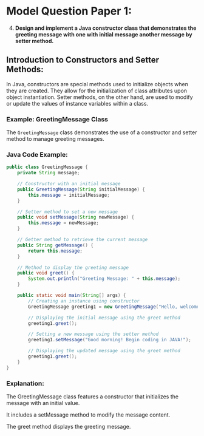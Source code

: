 # Model Question Paper 1:

4. **Design and implement a Java constructor class that demonstrates the greeting message with one with initial message another message by setter method.**

## Introduction to Constructors and Setter Methods:
In Java, constructors are special methods used to initialize objects when they are created. They allow for the initialization of class attributes upon object instantiation. Setter methods, on the other hand, are used to modify or update the values of instance variables within a class.

### Example: GreetingMessage Class

The `GreetingMessage` class demonstrates the use of a constructor and setter method to manage greeting messages.

### Java Code Example:

```java
public class GreetingMessage {
    private String message;

    // Constructor with an initial message
    public GreetingMessage(String initialMessage) {
        this.message = initialMessage;
    }

    // Setter method to set a new message
    public void setMessage(String newMessage) {
        this.message = newMessage;
    }

    // Getter method to retrieve the current message
    public String getMessage() {
        return this.message;
    }

    // Method to display the greeting message
    public void greet() {
        System.out.println("Greeting Message: " + this.message);
    }

    public static void main(String[] args) {
        // Creating an instance using constructor
        GreetingMessage greeting1 = new GreetingMessage("Hello, welcome to OOPs way of coding using JAVA!");

        // Displaying the initial message using the greet method
        greeting1.greet();

        // Setting a new message using the setter method
        greeting1.setMessage("Good morning! Begin coding in JAVA!");

        // Displaying the updated message using the greet method
        greeting1.greet();
    }
}
```
### Explanation:
The GreetingMessage class features a constructor that initializes the message with an initial value.

It includes a setMessage method to modify the message content.

The greet method displays the greeting message.